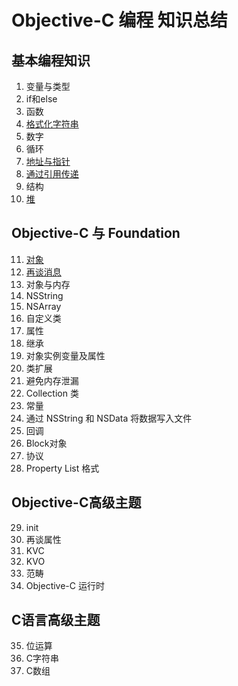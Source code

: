 # Objective-C 编程 知识总结

## 基本编程知识
1. 变量与类型
2. if和else
3. 函数
4. [格式化字符串](https://github.com/muyanbiao/Objective-C/tree/master/chapter4)
5. 数字
6. 循环
7. [地址与指针](https://github.com/muyanbiao/Objective-C/tree/master/chapter7)
8. [通过引用传递](https://github.com/muyanbiao/Objective-C/tree/master/chapter8)
9. 结构
10. [堆](https://github.com/muyanbiao/Objective-C/tree/master/chapter10)

## Objective-C 与 Foundation
11. [对象](https://github.com/muyanbiao/Objective-C/tree/master/chapter11)
12. [再谈消息](https://github.com/muyanbiao/Objective-C/tree/master/chapter12)
13. 对象与内存
14. NSString
15. NSArray
16. 自定义类
17. 属性
18. 继承
19. 对象实例变量及属性
20. 类扩展
21. 避免内存泄漏
22. Collection 类
23. 常量
24. 通过 NSString 和 NSData 将数据写入文件
25. 回调
26. Block对象
27. 协议
28. Property List 格式

## Objective-C高级主题
29. init
30. 再谈属性
31. KVC
32. KVO
33. 范畴
34. Objective-C 运行时

## C语言高级主题
35. 位运算
36. C字符串
37. C数组
